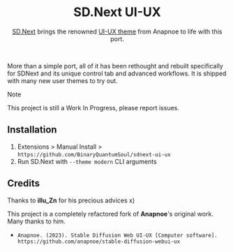 <div align="center">

# SD.Next UI-UX
[SD.Next](https://github.com/vladmandic/automatic) brings the renowned [UI-UX theme](https://github.com/anapnoe/stable-diffusion-webui-ux) from Anapnoe to life with this port.

</br>

</div>

More than a simple port, all of it has been rethought and rebuilt specifically for SDNext and its unique control tab and advanced workflows. It is shipped with many new user themes to try out.

> [!NOTE]
> This project is still a Work In Progress, please report issues.

## Installation
1. Extensions > Manual Install > `https://github.com/BinaryQuantumSoul/sdnext-ui-ux`
2. Run SD.Next with `--theme modern` CLI arguments

## Credits
Thanks to **illu_Zn** for his precious advices x)

This project is a completely refactored fork of **Anapnoe**'s original work. Many thanks to him.
- `Anapnoe. (2023). Stable Diffusion Web UI-UX [Computer software]. https://github.com/anapnoe/stable-diffusion-webui-ux`
